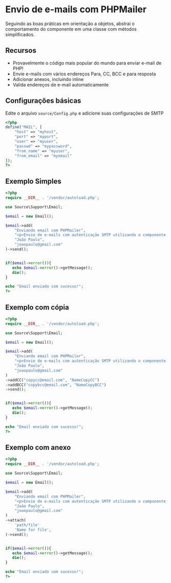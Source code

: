 # Envio de e-mails com PHPMailer
Seguindo as boas práticas em orientação a objetos, abstrai o comportamento do componente em uma classe com métodos simplificados.

## Recursos
- Provavelmente o código mais popular do mundo para enviar e-mail de PHP!
- Envie e-mails com vários endereços Para, CC, BCC e para resposta
- Adicionar anexos, incluindo inline
- Valida endereços de e-mail automaticamente

## Configurações básicas
Edite o arquivo `source/Config.php` e adicione suas configurações de SMTP
```php
<?php
define("MAIL", [
    "host" => "myhost",
    "port" => "myport",
    "user" => "myuser",
    "passwd" => "mypassword",
    "from_name" => "myuser",
    "from_email" => "myemail"
]);
?>
```

## Exemplo Simples
```php
<?php
require __DIR__ . '/vendor/autoload.php';

use Source\Support\Email;

$email = new Email();

$email->add(
    "Enviando email com PHPMailer",
    "<p>Envio de e-mails com autenticação SMTP utilizando o componente PHPMailer</p>",
    "João Paulo",
    "joaopaulo@gmail.com"
)->send();


if($email->error()){
   echo $email->error()->getMessage();
   die();
}

echo "Email enviado com sucesso!";
?>
```

## Exemplo com cópia

```php
<?php
require __DIR__ . '/vendor/autoload.php';

use Source\Support\Email;

$email = new Email();

$email->add(
    "Enviando email com PHPMailer",
    "<p>Envio de e-mails com autenticação SMTP utilizando o componente PHPMailer</p>",
    "João Paulo",
    "joaopaulo@gmail.com"
)
->addCC("copycc@email.com", "NameCopyCC")
->addBCC("copybcc@email.com", "NameCopyBCC")
->send();


if($email->error()){
   echo $email->error()->getMessage();
   die();
}

echo "Email enviado com sucesso!";
?>
```

## Exemplo com anexo

```php
<?php
require __DIR__ . '/vendor/autoload.php';

use Source\Support\Email;

$email = new Email();

$email->add(
    "Enviando email com PHPMailer",
    "<p>Envio de e-mails com autenticação SMTP utilizando o componente PHPMailer</p>",
    "João Paulo",
    "joaopaulo@gmail.com"
)
->attach(
    'path/file'
    'Name for file',
)->send();


if($email->error()){
   echo $email->error()->getMessage();
   die();
}

echo "Email enviado com sucesso!";
?>
```
